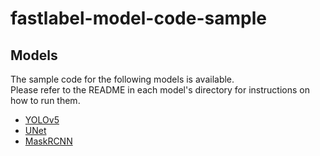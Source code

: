 # fastlabel-model-code-sample

## Models
The sample code for the following models is available.  
Please refer to the README in each model's directory for instructions on how to run them.
 - [YOLOv5](./yolov5)
 - [UNet](./unet)
 - [MaskRCNN](./mask_rcnn)